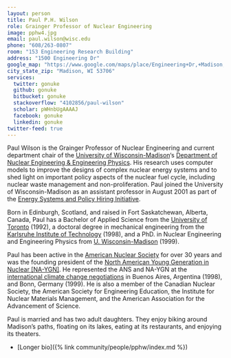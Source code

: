 ```yaml
---
layout: person
title: Paul P.H. Wilson
role: Grainger Professor of Nuclear Engineering
image: pphw4.jpg
email: paul.wilson@wisc.edu
phone: "608/263-0807"
room: "153 Engineering Research Building"
address: "1500 Engineering Dr"
google_map: "https://www.google.com/maps/place/Engineering+Dr,+Madison,+WI+53706/@43.0722638,-89.4132024,17z/data=!4m5!3m4!1s0x8807acc6ec542427:0x8e97163cfd1719a0!8m2!3d43.0722638!4d-89.4110137"
city_state_zip: "Madison, WI 53706"
services:
  twitter: gonuke
  github: gonuke
  bitbucket: gonuke
  stackoverflow: "4102856/paul-wilson"
  scholar: pWHnbUgAAAAJ
  facebook: gonuke
  linkedin: gonuke
twitter-feed: true
---
```


Paul Wilson is the Grainger Professor of Nuclear Engineering and current
department chair of the [University of Wisconsin-Madison](http://www.wisc.edu)‘s
[Department of Nuclear Engineering & Engineering Physics](http://engineering.wisc.edu/neep). His research
uses computer models to improve the designs of complex nuclear energy systems
and to shed light on important policy aspects of the nuclear fuel cycle,
including nuclear waste management and non-proliferation. Paul joined the
University of Wisconsin-Madison as an assistant professor in August 2001 as part
of the [Energy Systems and Policy Hiring
Initiative](https://facstaff.provost.wisc.edu/cluster-hiring-initiative/). 

Born in Edinburgh, Scotland, and raised in Fort Saskatchewan, Alberta, Canada,
Paul has a Bachelor of Applied Science from the [University of
Toronto](https://www.utoronto.ca) (1992), a doctoral degree in mechanical
engineering from the [Karlsruhe Institute of Technology](https://www.kit.edu)
(1998), and a PhD. in Nuclear Engineering and Engineering Physics from [U.
Wisconsin-Madison](https://www.wisc.edu) (1999).

Paul has been active in the [American Nuclear Society](https://www.ans.org) for
over 30 years and was the founding president of the [North American Young
Generation in Nuclear [NA-YGN]](https://www.naygn.org). He represented the ANS
and NA-YGN at the [international climate change negotiations](http://unfccc.int)
in Buenos Aires, Argentina (1998), and Bonn, Germany (1999). He is also a member
of the Canadian Nuclear Society, the American Society for Engineering
Education, the Institute for Nuclear Materials Management, and the American
Association for the Advancement of Science.

Paul is married and has two adult daughters. They enjoy biking around Madison’s paths,
floating on its lakes, eating at its restaurants, and enjoying its theaters.

* [Longer bio]({% link community/people/pphw/index.md %})